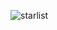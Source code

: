 ![starlist](https://user-images.githubusercontent.com/123115400/224132704-f5c8fa1b-e433-44e7-96fa-12e9d73287a3.png)
